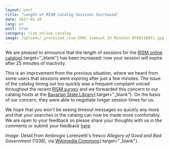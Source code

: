 ```yaml
---
layout: post
title: "Length of RISM Catalog Sessions Increased"
date: 2017-02-20
lang: en
post: true
category: rism_online_catalog
image: /uploads/_processed_/csm_OPAC_timeout_25_Minuten_0f082180fc.jpg
---
```



We are pleased to announce that the length of sessions for the [RISM online catalog](http://opac.rism.info/){:target="_blank"} has been increased: now your session will expire after 25 minutes of inactivity.

This is an improvement from the previous situation, where we heard from some users that sessions were expiring after just a few minutes. The issue of the catalog timing out too quickly was a frequent complaint voiced throughout the recent [RISM survey](/community/survey-2014-2015.html) and we forwarded this concern to our catalog hosts at the [Bavarian State Library](https://www.bsb-muenchen.de/en/){:target="_blank"}. On the basis of our concern, they were able to negotiate longer session times for us.

We hope that you won't be seeing timeout messages so quickly any more and that your searches in the catalog can now be made more comfortably. We are open to your feedback so please share your thoughts with us in the comments or submit your feedback [here](/service/feedback.html).



_Image_: Detail from Ambrogio Lorenzetti's fresco _Allegory of Good and Bad Government_ (1338), via [Wikimedia Commons](https://commons.wikimedia.org/wiki/File%3AAmbrogio_Lorenzetti_002-detail-Temperance.jpg){:target="_blank"}.



<script type="text/javascript">var switchTo5x=true;</script><script type="text/javascript" src="http://w.sharethis.com/button/buttons.js"></script><script type="text/javascript">stLight.options({publisher: "9b601438-1ce1-49d8-bfd7-9cff5df54c17", doNotHash: false, doNotCopy: false, hashAddressBar: false});</script>